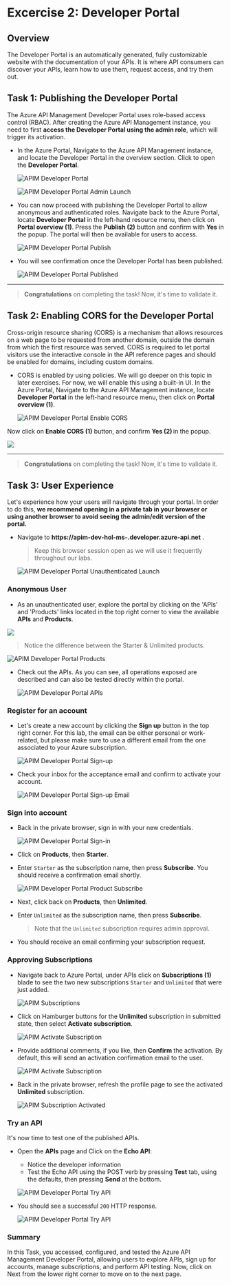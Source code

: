 # Excercise 2: Developer Portal

## Overview

The Developer Portal is an automatically generated, fully customizable website with the documentation of your APIs. It is where API consumers can discover your APIs, learn how to use them, request access, and try them out.

## Task 1: Publishing the Developer Portal

The Azure API Management Developer Portal uses role-based access control (RBAC). After creating the Azure API Management instance, you need to first **access the Developer Portal using the admin role**, which will trigger its activation.

- In the Azure Portal, Navigate to the Azure API Management instance, and locate the Developer Portal in the overview section. Click to open the **Developer Portal**.

  ![APIM Developer Portal](media/01.png)

  ![APIM Developer Portal Admin Launch](media/02.png)

- You can now proceed with publishing the Developer Portal to allow anonymous and authenticated roles. Navigate back to the Azure Portal, locate **Developer Portal** in the left-hand resource menu, then click on **Portal overview (1)**. Press the **Publish (2)** button and confirm with **Yes** in the popup. The portal will then be available for users to access.

  ![APIM Developer Portal Publish](media/03.png)

- You will see confirmation once the Developer Portal has been published.

  ![APIM Developer Portal Published](media/04.png)

---

> **Congratulations** on completing the task! Now, it's time to validate it.

<validation step="3b8a26c1-5a63-401b-805b-ac1d6498c3b9" />

## Task 2: Enabling CORS for the Developer Portal

Cross-origin resource sharing (CORS) is a mechanism that allows resources on a web page to be requested from another domain, outside the domain from which the first resource was served. CORS is required to let portal visitors use the interactive console in the API reference pages and should be enabled for domains, including custom domains.

- CORS is enabled by using policies. We will go deeper on this topic in later exercises. For now, we will enable this using a built-in UI. In the Azure Portal, Navigate to the Azure API Management instance, locate **Developer Portal** in the left-hand resource menu, then click on **Portal overview (1)**.

  ![APIM Developer Portal Enable CORS](media/05.png)

Now click on **Enable CORS (1)** button, and confirm **Yes (2)** in the popup.

![](media/cors.png)

---

> **Congratulations** on completing the task! Now, it's time to validate it.

<validation step="3b8a26c1-5a63-401b-805b-ac1d6498c3b9" />

## Task 3: User Experience

Let's experience how your users will navigate through your portal. In order to do this, **we recommend opening in a private tab in your browser or using another browser to avoid seeing the admin/edit version of the portal.**

- Navigate to **https://apim-dev-hol-ms-<inject key="Deployment ID" enableCopy="false" />.developer.azure-api.net** .

  > Keep this browser session open as we will use it frequently throughout our labs.

  ![APIM Developer Portal Unauthenticated Launch](media/06.png)

### Anonymous User

- As an unauthenticated user, explore the portal by clicking on the 'APIs' and 'Products' links located in the top right corner to view the available **APIs** and **Products**.

![](media/exploreapi.png)

> Notice the difference between the Starter & Unlimited products.

![APIM Developer Portal Products](media/07.png)

- Check out the APIs. As you can see, all operations exposed are described and can also be tested directly within the portal.

  ![APIM Developer Portal APIs](media/08.png)

### Register for an account

- Let's create a new account by clicking the **Sign up** button in the top right corner. For this lab, the email can be either personal or work-related, but please make sure to use a different email from the one associated to your Azure subscription.

  ![APIM Developer Portal Sign-up](media/09.png)

- Check your inbox for the acceptance email and confirm to activate your account.

  ![APIM Developer Portal Sign-up Email](media/10.png)

### Sign into account

- Back in the private browser, sign in with your new credentials.

  ![APIM Developer Portal Sign-in](media/11.png)

- Click on **Products**, then **Starter**.
- Enter `Starter` as the subscription name, then press **Subscribe**. You should receive a confirmation email shortly.

  ![APIM Developer Portal Product Subscribe](media/12.png)

- Next, click back on **Products**, then **Unlimited**.
- Enter `Unlimited` as the subscription name, then press **Subscribe**.
  > Note that the `Unlimited` subscription requires admin approval.
- You should receive an email confirming your subscription request.

### Approving Subscriptions

- Navigate back to Azure Portal, under APIs click on **Subscriptions (1)** blade to see the two new subscriptions `Starter` and `Unlimited` that were just added.

  ![APIM Subscriptions](media/P3-T3-AS.png)

- Click on Hamburger buttons for the **Unlimited** subscription in submitted state, then select **Activate subscription**.

  ![APIM Activate Subscription](media/14.png)

- Provide additional comments, if you like, then **Confirm** the activation. By default, this will send an activation confirmation email to the user.

  ![APIM Activate Subscription](media/P3-T3-ActSubscription.png)

- Back in the private browser, refresh the profile page to see the activated **Unlimited** subscription.

  ![APIM Subscription Activated](media/15.png)

### Try an API

It's now time to test one of the published APIs.

- Open the **APIs** page and Click on the **Echo API**:

  - Notice the developer information
  - Test the Echo API using the POST verb by pressing **Test** tab, using the defaults, then pressing **Send** at the bottom.

  ![APIM Developer Portal Try API](<media/Ex-2-T-3(1).png>)

- You should see a successful `200` HTTP response.

  ![APIM Developer Portal Try API](<media/Ex-2-T-3(2).png>)

### Summary

In this Task, you accessed, configured, and tested the Azure API Management Developer Portal, allowing users to explore APIs, sign up for accounts, manage subscriptions, and perform API testing. Now, click on Next from the lower right corner to move on to the next page.

